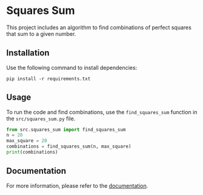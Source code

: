 # Squares Sum 
 
This project includes an algorithm to find combinations of perfect squares that sum to a given number. 
 
## Installation 
Use the following command to install dependencies: 
``` 
pip install -r requirements.txt 
``` 
 
## Usage 
To run the code and find combinations, use the `find_squares_sum` function in the `src/squares_sum.py` file. 
 
```python 
from src.squares_sum import find_squares_sum 
n = 20 
max_square = 20 
combinations = find_squares_sum(n, max_square) 
print(combinations) 
``` 
 
## Documentation 
For more information, please refer to the [documentation](docs/index.md). 
